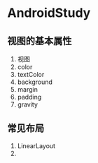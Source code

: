 # AndroidStudy
## 视图的基本属性
1. 视图
2. color
3. textColor
4. background
5. margin
6. padding
7. gravity

## 常见布局
1. LinearLayout
2. 